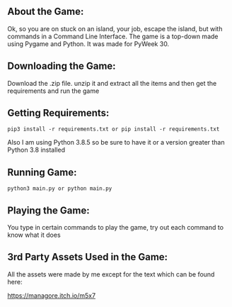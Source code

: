 ## About the Game:
Ok, so you are on stuck on an island, your job, escape the island, but with commands in a Command Line Interface. The game is a top-down made using Pygame and Python. It was made for PyWeek 30.

## Downloading the Game:
Download the .zip file. unzip it and extract all the items and then get the requirements and run the game

## Getting Requirements:

```
pip3 install -r requirements.txt or pip install -r requirements.txt
```

Also I am using Python 3.8.5 so be sure to have it or a version greater than Python 3.8 installed

## Running Game:

```
python3 main.py or python main.py
```

## Playing the Game:

You type in certain commands to play the game, try out each command to know what it does

## 3rd Party Assets Used in the Game:

All the assets were made by me except for the text which can be found here:

https://managore.itch.io/m5x7
